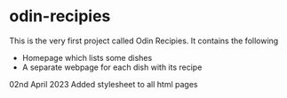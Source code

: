 # odin-recipies

This is the very first project called Odin Recipies. It contains the following

- Homepage which lists some dishes
- A separate webpage for each dish with its recipe

02nd April 2023
Added stylesheet to all html pages
